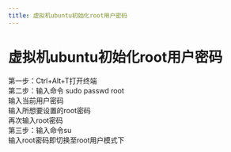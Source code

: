 ```yaml
---
title: 虚拟机ubuntu初始化root用户密码
---
```


# 虚拟机ubuntu初始化root用户密码
第一步：Ctrl+Alt+T打开终端 <br>
第二步：输入命令 sudo passwd root <br>
输入当前用户密码 <br>
输入所想要设置的root密码 <br>
再次输入root密码 <br>
第三步：输入命令su <br>
输入root密码即切换至root用户模式下 <br>